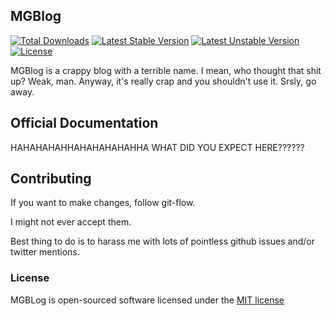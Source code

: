 ## MGBlog

[![Total Downloads](https://poser.pugx.org/mglinski/mgblog/downloads.svg)](https://packagist.org/packages/laravel/framework)
[![Latest Stable Version](https://poser.pugx.org/mglinski/mgblog/v/stable.svg)](https://packagist.org/packages/laravel/framework)
[![Latest Unstable Version](https://poser.pugx.org/mglinski/mgblog/v/unstable.svg)](https://packagist.org/packages/laravel/framework)
[![License](https://poser.pugx.org/mglinski/mgblog/license.svg)](https://packagist.org/packages/laravel/framework)

MGBlog is a crappy blog with a terrible name. I mean, who thought that shit up? Weak, man. Anyway, it's really crap and you shouldn't use it. Srsly, go away.

## Official Documentation

HAHAHAHAHHAHAHAHAHAHHA WHAT DID YOU EXPECT HERE??????

## Contributing

If you want to make changes, follow git-flow.

I might not ever accept them.

Best thing to do is to harass me with lots of pointless github issues and/or twitter mentions.

### License

MGBLog is open-sourced software licensed under the [MIT license](http://opensource.org/licenses/MIT)
